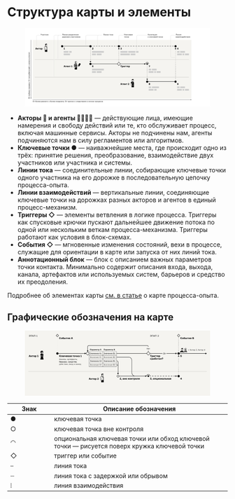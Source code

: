 # Структура карты и элементы

<figure><img src="../.gitbook/assets/i-09.svg" alt=""><figcaption></figcaption></figure>

* **Акторы 👩 и агенты 👱🏻‍♂️🤖** — действующие лица, имеющие намерения и свободу действий или те, кто обслуживает процесс, включая машинные сервисы. Акторы не подчинены нам, агенты подчиняются нам в силу регламентов или алгоритмов.
* **Ключевые точки ●** — наиважнейшие места, где происходит одно из трёх: принятие решения, преобразование, взаимодействие двух участников или участника и системы.
* **Линии тока** — соединительные линии, собирающие ключевые точки одного участника на его дорожке в последовательную цепочку процесса-опыта.
* **Линии взаимодействий** — вертикальные линии, соединяющие ключевые точки на дорожках разных акторов и агентов в единый процесс-механизм.
* **Триггеры ◇** — элементы ветвления в логике процесса. Триггеры как спусковые крючки пускают дальнейшее движение потока по одной или нескольким веткам процесса-механизма. Триггеры работают как условия в блок-схемах.
* **События ◇** — мгновенные изменения состояний, вехи в процессе, служащие для ориентации в карте или запуска от них линий тока.
* **Аннотационный блок** — блок с описанием важных параметров точки контакта. Минимально содержит описания входа, выхода, канала, артефактов или используемых систем, барьеров и средство их преодоления.&#x20;

Подробнее об элементах карты [см. в статье](https://ashapiro.ru/articles/xpm#elements) о карте процесса-опыта.



## Графические обозначения на карте <a href="#user-content-notation" id="user-content-notation"></a>

<figure><img src="../.gitbook/assets/i-26.svg" alt=""><figcaption></figcaption></figure>

<table><thead><tr><th width="86">Знак</th><th>Описание обозначения</th></tr></thead><tbody><tr><td>●</td><td>ключевая точка</td></tr><tr><td>○</td><td>ключевая точка вне контроля</td></tr><tr><td>◠</td><td>опциональная ключевая точки или обход ключевой точки — рисуется поверх кружка ключевой точки</td></tr><tr><td>◇</td><td>триггер или событие</td></tr><tr><td>⎯</td><td>линия тока</td></tr><tr><td>┈</td><td>линия тока с задержкой или обрывом</td></tr><tr><td>⦙</td><td>линия взаимодействия</td></tr></tbody></table>

